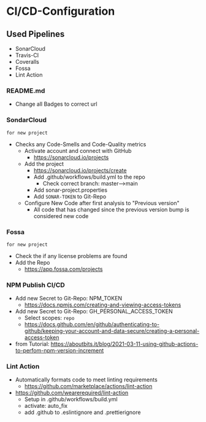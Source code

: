 # CI/CD-Configuration

## Used Pipelines

- SonarCloud
- Travis-CI
- Coveralls
- Fossa
- Lint Action

### README.md

- Change all Badges to correct url

### SondarCloud

`for new project`

- Checks any Code-Smells and Code-Quality metrics
  - Activate account and connect with GitHub
    - https://sonarcloud.io/projects
  - Add the project
    - https://sonarcloud.io/projects/create
    - Add .github/workflows/build.yml to the repo
      - Check correct branch: master-->main
    - Add sonar-project.properties
    - Add `SONAR-TOKEN` to Git-Repo
  - Configure New Code after first analysis to "Previous version"
    - All code that has changed since the previous version bump is considered new code

### Fossa

`for new project`

- Check the if any license problems are found
- Add the Repo
  - https://app.fossa.com/projects

### NPM Publish CI/CD

- Add new Secret to Git-Repo: NPM_TOKEN
  - https://docs.npmjs.com/creating-and-viewing-access-tokens
- Add new Secret to Git-Repo: GH_PERSONAL_ACCESS_TOKEN
  - Select scopes: `repo`
  - https://docs.github.com/en/github/authenticating-to-github/keeping-your-account-and-data-secure/creating-a-personal-access-token
- from Tutorial: https://aboutbits.it/blog/2021-03-11-using-github-actions-to-perfom-npm-version-increment

### Lint Action

- Automatically formats code to meet linting requirements
  - https://github.com/marketplace/actions/lint-action
- https://github.com/wearerequired/lint-action
  - Setup in .github/workflows/build.yml
  - activate: auto_fix
  - add .github to .eslintignore and .prettierignore
